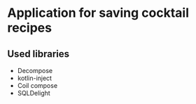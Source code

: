 # Application for saving cocktail recipes
## Used libraries
- Decompose
- kotlin-inject
- Coil compose
- SQLDelight

